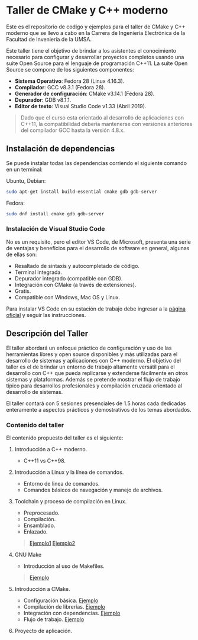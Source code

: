# Taller de CMake y C++ moderno

Este es el repositorio de codigo y ejemplos para el taller de CMake y C++ moderno que se llevo a cabo en la Carrera de Ingeniería Electrónica de la Facultad de Inveniería de la UMSA.

Este taller tiene el objetivo de brindar a los asistentes el conocimiento necesario para configurar y desarrollar proyectos completos usando una suite Open Source para el lenguaje de programación C++11. La suite Open Source se compone de los siguientes componentes:

- **Sistema Operativo**: Fedora 28 (Linux 4.16.3).
- **Compilador**: GCC v8.3.1 (Fedora 28).
- **Generador de configuración**: CMake v3.14.1 (Fedora 28).
- **Depurador**: GDB v8.1.1.
- **Editor de texto**: Visual Studio Code v1.33 (Abril 2019).

> Dado que el curso esta orientado al desarrollo de aplicaciones con C++11, la compatibilidad debería mantenerse con versiones anteriores del compilador GCC hasta la versión 4.8.x.

## Instalación de dependencias

Se puede instalar todas las dependencias corriendo el siguiente comando en un terminal:

Ubuntu, Debian:

```bash
sudo apt-get install build-essential cmake gdb gdb-server
```

Fedora:

```bash
sudo dnf install cmake gdb gdb-server
```


### Instalación de Visual Studio Code

No es un requisito, pero el editor VS Code, de Microsoft, presenta una serie de ventajas y beneficios para el desarrollo de software en general, algunas de ellas son:

- Resaltado de sintaxis y autocompletado de código.
- Terminal integrada.
- Depurador integrado (compatible con GDB).
- Integración con CMake (a través de extensiones).
- Gratis.
- Compatible con Windows, Mac OS y Linux.

Para instalar VS Code en su estación de trabajo debe ingresar a la [página oficial](https://code.visualstudio.com/) y seguir las instrucciones.

## Descripción del Taller

El taller abordará un enfoque práctico de configuración y uso de las herramientas libres y open source disponibles y más utilizadas para el desarrollo de sistemas y aplicaciones con C++ moderno. El objetivo del taller es el de brindar un entorno de trabajo altamente versátil para el desarrollo con C++ que pueda replicarse y extenderse fácilmente en otros sistemas y plataformas. Además se pretende mostrar el flujo de trabajo típico para desarrollos profesionales y compilación cruzada orientado al desarrollo de sistemas.

El taller contará con 5 sesiones presenciales de 1.5 horas cada dedicadas enteramente a aspectos prácticos y demostrativos de los temas abordados.

### Contenido del taller

El contenido propuesto del taller es el siguiente:

1. Introducción a C++ moderno.
   * C++11 vs C++98.

2. Introducción a Linux y la línea de comandos.
   * Entorno de linea de comandos.
   * Comandos básicos de navegación y manejo de archivos.
    

3. Toolchain y proceso de compilación en Linux.
   * Preprocesado.
   * Compilación.
   * Ensamblado.
   * Enlazado.
   > [Ejemplo1](hello_gcc)
   > [Ejemplo2](varios_archivos)

4. GNU Make
   * Introducción al uso de Makefiles.
    > [Ejemplo](hello_makefile)

5. Introducción a CMake.
   * Configuración básica. [Ejemplo](hello_cmake)
   * Compilación de librerías.  [Ejemplo](lib_cmake)
   * Integración con dependencias. [Ejemplo](hilos)
   * Flujo de trabajo.  [Ejemplo](project_cmake)

6. Proyecto de aplicación.

